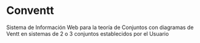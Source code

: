 # Conventt
Sistema de Información Web para la teoría de Conjuntos con diagramas de Ventt en sistemas de 2 o 3 conjuntos establecidos por el Usuario
